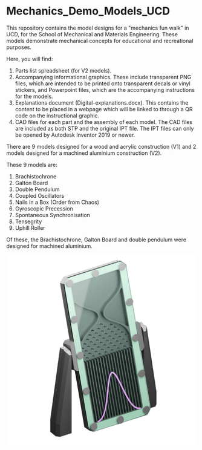 # Mechanics_Demo_Models_UCD
This repository contains the model designs for a "mechanics fun walk" in UCD, for the School of Mechanical and Materials Engineering.
These models demonstrate mechanical concepts for educational and recreational purposes.

Here, you will find:
1. Parts list spreadsheet (for V2 models).
2. Accompanying informational graphics. These include transparent PNG files, which are intended to be printed onto transparent decals or vinyl stickers, and Powerpoint files, which are the accompanying instructions for the models.
3. Explanations document (Digital-explanations.docx). This contains the content to be placed in a webpage which will be linked to through a QR code on the instructional graphic.
4. CAD files for each part and the assembly of each model. The CAD files are included as both STP and the original IPT file. The IPT files can only be opened by Autodesk Inventor 2019 or newer.

There are 9 models designed for a wood and acrylic construction (V1) and 2 models designed for a machined aluminium construction (V2).

These 9 models are:
1. Brachistochrone
2. Galton Board
3. Double Pendulum
4. Coupled Oscillators
5. Nails in a Box (Order from Chaos)
6. Gyroscopic Precession
7. Spontaneous Synchronisation 
8. Tensegrity 
9. Uphill Roller

Of these, the Brachistochrone, Galton Board and double pendulum were designed for machined aluminium.

<img src="V2-Alu/GaltonBoard-V2/GaltonBoard-render-sticker.png">
